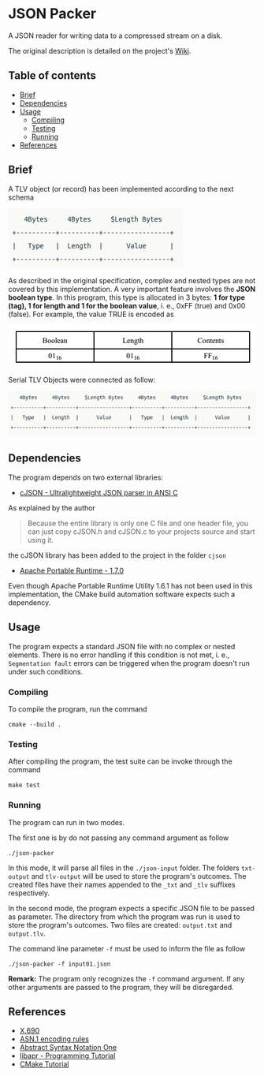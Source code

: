 # JSON Packer
A JSON reader for writing data to a compressed stream on a disk.

The original description is detailed on the project's [Wiki](https://github.com/tnas/json-packer/wiki).

## Table of contents
* [Brief](#brief)
* [Dependencies](#dependencies)
* [Usage](#usage)
    * [Compiling](#compiling)
    * [Testing](#testing)
    * [Running](#running)
* [References](#references)

## Brief
A TLV object (or record) has been implemented according to the next schema

![](https://github.com/tnas/json-packer/blob/main/docs/tlv.png)

As described in the original specification, complex and nested types are not covered
by this implementation. A very important feature involves the **JSON boolean type**.
In this program, this type is allocated in 3 bytes: **1 for type (tag), 1 for length and
1 for the boolean value**, i. e., 0xFF (true) and 0x00 (false). For example, the value TRUE
is encoded as

 ![](https://github.com/tnas/json-packer/blob/main/docs/tlv-boolean.png)

 Serial TLV Objects were connected as follow:

 ![](https://github.com/tnas/json-packer/blob/main/docs/serial-tlv.png)

## Dependencies
The program depends on two external libraries:

- [cJSON - Ultralightweight JSON parser in ANSI C](https://github.com/DaveGamble/cJSON)

As explained by the author

> Because the entire library is only one C file and one header file,
> you can just copy cJSON.h and cJSON.c to your projects source and start using it.

the cJSON library has been added to the project in the folder `cjson`

- [Apache Portable Runtime - 1.7.0](https://apr.apache.org/)

Even though Apache Portable Runtime Utility 1.6.1 has not been
used in this implementation, the CMake build automation software
expects such a dependency.

## Usage
The program expects a standard JSON file with no  complex or nested elements.
There is no error handling if this condition is not met, i. e.,
`Segmentation fault` errors can be triggered when the program doesn't run under
such conditions.

### Compiling
To compile the program, run the command

```Shell
cmake --build .
```

### Testing
After compiling the program, the test suite can be invoke through the command

```Shell
make test
```

### Running
The program can run in two modes.

The first one is by do not passing any command argument as follow

```Shell
./json-packer
```

In this mode, it will parse all files in the `./json-input` folder. The folders `txt-output`
and `tlv-output` will be used to store the program's outcomes. The created files have their names appended to the `_txt` and `_tlv`
suffixes respectively.

In the second mode, the program expects a specific JSON file to be passed as parameter.
The directory from which the program was run is used to store the program's outcomes.
Two files are created: `output.txt` and `output.tlv`.

The command line parameter `-f` must be used to inform the file as follow

```Shell
./json-packer -f input01.json
```

**Remark:** The program only recognizes the `-f` command argument. If any other
arguments are passed to the program, they will be disregarded.

## References
- [X.690](https://en.wikipedia.org/wiki/X.690)
- [ASN.1 encoding rules](https://www.itu.int/rec/T-REC-X.690-202102-I/en)
- [Abstract Syntax Notation One](https://www.openscdp.org/scripts/tutorial/emv/TLV.html)
- [libapr - Programming Tutorial](http://dev.ariel-networks.com/apr/apr-tutorial/html/apr-tutorial.html#toc19)
- [CMake Tutorial](https://cmake.org/cmake/help/latest/guide/tutorial/index.html)
